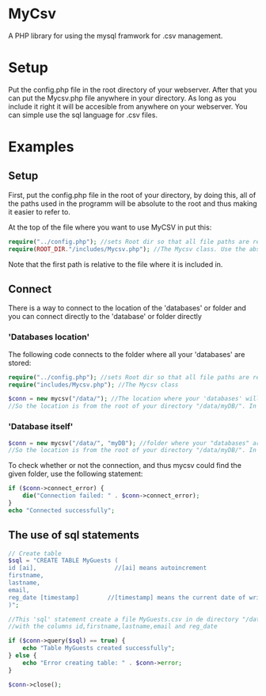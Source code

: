 # MyCsv
A PHP library for using the mysql framwork for .csv management.

# Setup
Put the config.php file in the root directory of your webserver. 
After that you can put the Mycsv.php file anywhere in your directory. As long as you include it right it will be accesible from 
anywhere on your webserver. You can simple use the sql language for .csv files. 

# Examples
## Setup
First, put the config.php file in the root of your directory, by doing this, all of the paths used in the programm will be absolute to the root and thus making it easier to refer to.

At the top of the file where you want to use MyCSV in put this:
```php
require("../config.php"); //sets Root dir so that all file paths are relative to the webservers root
require(ROOT_DIR."/includes/Mycsv.php"); //The Mycsv class. Use the absolute path from root after ROOT_DIR
```
Note that the first path is relative to the file where it is included in.

## Connect
There is a way to connect to the location of the 'databases' or folder and you can connect directly to the 'database' or folder directly
### 'Databases location'
The following code connects to the folder where all your 'databases' are stored:
```php
require("../config.php"); //sets Root dir so that all file paths are relative to the webservers root
require("includes/Mycsv.php"); //The Mycsv class

$conn = new mycsv("/data/"); //The location where your 'databases' will be created is (from root) /data/. 
//So the location is from the root of your directory "/data/myDB/". In here will your tables or .csv files be stored.
```
### 'Database itself'
```php
$conn = new mycsv("/data/", "myDB"); //folder where your "databases" are stored and the name of your "database" aka folder. 
//So the location is from the root of your directory "/data/myDB/". In here will your tables or .csv files be stored.
```
To check whether or not the connection, and thus mycsv could find the given folder, use the following statement:
```php
if ($conn->connect_error) {
    die("Connection failed: " . $conn->connect_error);
} 
echo "Connected successfully";
```

## The use of sql statements

```php
// Create table
$sql = "CREATE TABLE MyGuests (
id [ai],                      //[ai] means autoincrement
firstname,
lastname,
email,
reg_date [timestamp]        //[timestamp] means the current date of writing the data to the .csv file. 
)";

//This 'sql' statement create a file MyGuests.csv in de directory "/data/myDB/" 
//with the columns id,firstname,lastname,email and reg_date

if ($conn->query($sql) == true) {
    echo "Table MyGuests created successfully";
} else {
    echo "Error creating table: " . $conn->error;
}

$conn->close();

```
